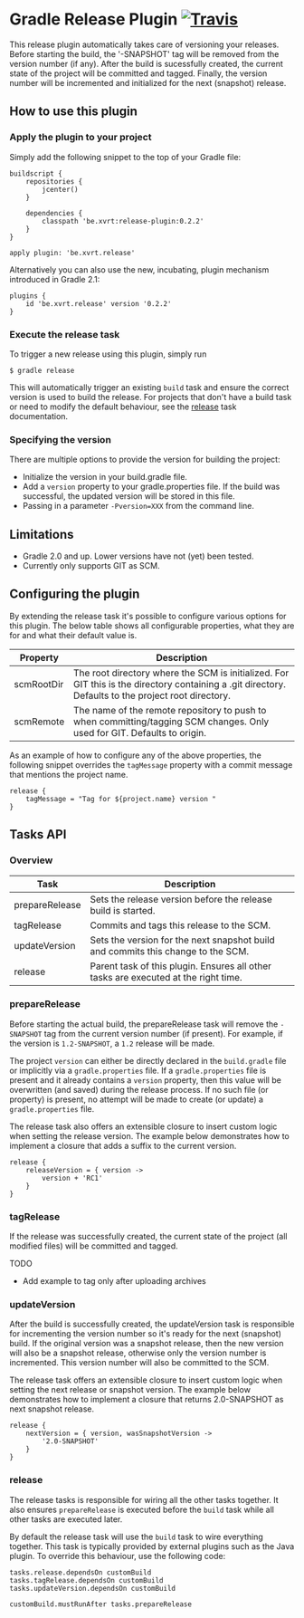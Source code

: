 # Gradle Release Plugin [![Travis](https://travis-ci.org/XavierTalpe/gradle-release-plugin.svg?branch=master)](https://travis-ci.org/XavierTalpe/gradle-release-plugin)

This release plugin automatically takes care of versioning your releases. Before starting the build, the '-SNAPSHOT' tag  will be removed from the version number (if any). After the build is sucessfully created, the current state of the project will be committed and tagged. Finally, the version number will be incremented and initialized for the next (snapshot) release.

## How to use this plugin

### Apply the plugin to your project
Simply add the following snippet to the top of your Gradle file:
``` 
buildscript {
    repositories {
        jcenter()
    }

    dependencies {
        classpath 'be.xvrt:release-plugin:0.2.2'
    }
}

apply plugin: 'be.xvrt.release'
```

Alternatively you can also use the new, incubating, plugin mechanism introduced in Gradle 2.1:
```
plugins {
    id 'be.xvrt.release' version '0.2.2'
}
```


### Execute the release task
To trigger a new release using this plugin, simply run
```
$ gradle release
```

This will automatically trigger an existing `build` task and ensure the correct version is used to build the release. For projects that don't have a build task or need to modify the default behaviour, see the [release](#release) task documentation.

### Specifying the version
There are multiple options to provide the version for building the project:
- Initialize the version in your build.gradle file.
- Add a `version` property to your gradle.properties file. If the build was successful, the updated version will be stored in this file.
- Passing in a parameter `-Pversion=XXX` from the command line.


## Limitations
* Gradle 2.0 and up. Lower versions have not (yet) been tested.
* Currently only supports GIT as SCM.


## Configuring the plugin
By extending the release task it's possible to configure various options for this plugin. The below table shows all configurable properties, what they are for and what their default value is.

Property | Description
--- | ---
scmRootDir | The root directory where the SCM is initialized. For GIT this is the directory containing a .git directory. Defaults to the project root directory.
scmRemote | The name of the remote repository to push to when committing/tagging SCM changes. Only used for GIT. Defaults to origin.

As an example of how to configure any of the above properties, the following snippet overrides the `tagMessage` property with a commit message that mentions the project name.

```
release {
    tagMessage = "Tag for ${project.name} version "
}
```


## Tasks API

### Overview
Task | Description
--- | ---
prepareRelease | Sets the release version before the release build is started.
tagRelease | Commits and tags this release to the SCM.
updateVersion | Sets the version for the next snapshot build and commits this change to the SCM.
release | Parent task of this plugin. Ensures all other tasks are executed at the right time.


### prepareRelease
Before starting the actual build, the prepareRelease task will remove the `-SNAPSHOT` tag from the current version number (if present). For example, if the version is `1.2-SNAPSHOT`, a `1.2` release will be made.

The project `version` can either be directly declared in the `build.gradle` file or implicitly via a `gradle.properties` file. If a `gradle.properties` file is present and it already contains a `version` property, then this value will be overwritten (and saved) during the release process. If no such file (or property) is present, no attempt will be made to create (or update) a `gradle.properties` file.

The release task also offers an extensible closure to insert custom logic when setting the release version. The example below demonstrates how to implement a closure that adds a suffix to the current version.
```
release {
    releaseVersion = { version ->
        version + 'RC1'
    }
}
```

### tagRelease
If the release was successfully created, the current state of the project (all modified files) will be committed and tagged.

TODO
- Add example to tag only after uploading archives

### updateVersion
After the build is successfully created, the updateVersion task is responsible for incrementing the version number so it's ready for the next (snapshot) build. If the original version was a snapshot release, then the new version will also be a snapshot release, otherwise only the version number is incremented. This version number will also be committed to the SCM.

The release task offers an extensible closure to insert custom logic when setting the next release or snapshot version. The example below demonstrates how to implement a closure that returns 2.0-SNAPSHOT as next snapshot release.
```
release {
    nextVersion = { version, wasSnapshotVersion ->
        '2.0-SNAPSHOT'
    }
}
```

### release
The release tasks is responsible for wiring all the other tasks together. It also ensures `prepareRelease` is executed before the `build` task while all other tasks are executed later.

By default the release task will use the `build` task to wire everything together. This task is typically provided by external plugins such as the Java plugin. To override this behaviour, use the following code:
```
tasks.release.dependsOn customBuild
tasks.tagRelease.dependsOn customBuild
tasks.updateVersion.dependsOn customBuild

customBuild.mustRunAfter tasks.prepareRelease
```
